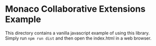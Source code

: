 # Monaco Collaborative Extensions Example
This directory contains a vanilla javascript example of using this library.  Simply run `npm run dist` and then open the index.html in a web browser. 